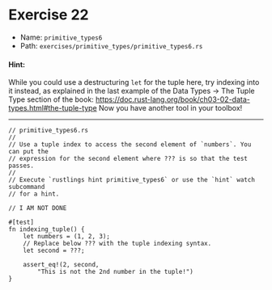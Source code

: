 # Exercise 22

- Name: ```primitive_types6```
- Path: ```exercises/primitive_types/primitive_types6.rs```
#### Hint: 

While you could use a destructuring `let` for the tuple here, try
indexing into it instead, as explained in the last example of the
Data Types -> The Tuple Type section of the book:
https://doc.rust-lang.org/book/ch03-02-data-types.html#the-tuple-type
Now you have another tool in your toolbox!


---



```rust,editable
// primitive_types6.rs
//
// Use a tuple index to access the second element of `numbers`. You can put the
// expression for the second element where ??? is so that the test passes.
//
// Execute `rustlings hint primitive_types6` or use the `hint` watch subcommand
// for a hint.

// I AM NOT DONE

#[test]
fn indexing_tuple() {
    let numbers = (1, 2, 3);
    // Replace below ??? with the tuple indexing syntax.
    let second = ???;

    assert_eq!(2, second,
        "This is not the 2nd number in the tuple!")
}

```
